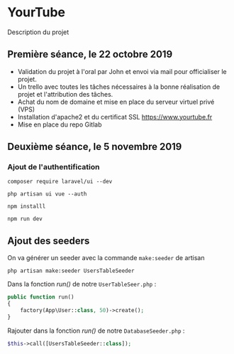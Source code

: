 # YourTube

Description du projet

## Première séance, le 22 octobre 2019

- Validation du projet à l'oral par John et envoi via mail pour officialiser le projet.
- Un trello avec toutes les tâches nécessaires à la bonne réalisation de projet et l'attribution des tâches.
- Achat du nom de domaine et mise en place du serveur virtuel privé (VPS)
- Installation d'apache2 et du certificat SSL https://www.yourtube.fr
- Mise en place du repo Gitlab

## Deuxième séance, le 5 novembre 2019

### Ajout de l'authentification

```shell
composer require laravel/ui --dev

php artisan ui vue --auth

npm installl

npm run dev
```

## Ajout des seeders

On va générer un seeder avec la commande `make:seeder` de artisan
```shell
php artisan make:seeder UsersTableSeeder
```

Dans la fonction *run()* de notre `UserTableSeer.php` :
```php
public function run()
{
    factory(App\User::class, 50)->create();
}
```

Rajouter dans la fonction *run()* de notre `DatabaseSeeder.php` :
```php
$this->call([UsersTableSeeder::class]);
```